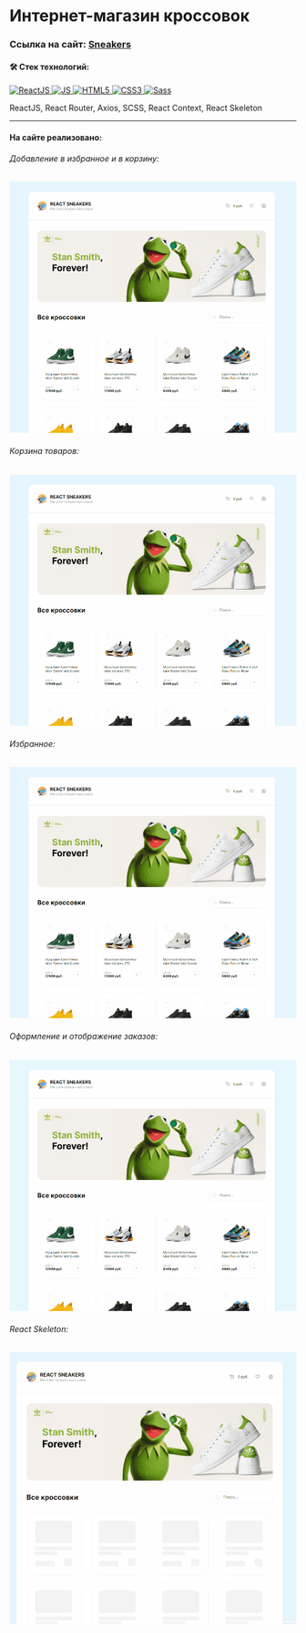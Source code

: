 # Интернет-магазин кроссовок
 
### Ссылка на сайт: <a href="https://soloveva98.github.io/sneakers-react/">Sneakers</a>

#### :hammer_and_wrench: Стек технологий:
<a href="https://developer.mozilla.org/en-US/docs/Web/react" target="_blank" rel="noreferrer">
    <img src="https://raw.githubusercontent.com/danielcranney/readme-generator/main/public/icons/skills/react-colored.svg" width="36" height="36" alt="ReactJS" />
</a>
<a href="https://developer.mozilla.org/en-US/docs/Web/JavaScript" target="_blank" rel="noreferrer">
    <img src="https://raw.githubusercontent.com/danielcranney/readme-generator/main/public/icons/skills/javascript-colored.svg" width="36" height="36" alt="JS" />
</a>
<a href="https://developer.mozilla.org/en-US/docs/Glossary/HTML5" target="_blank" rel="noreferrer">
   <img src="https://raw.githubusercontent.com/danielcranney/readme-generator/main/public/icons/skills/html5-colored.svg" width="36" height="36" alt="HTML5" />
</a>
<a href="https://www.w3.org/TR/CSS/#css" target="_blank" rel="noreferrer">
   <img src="https://raw.githubusercontent.com/danielcranney/readme-generator/main/public/icons/skills/css3-colored.svg" width="36" height="36" alt="CSS3" />
</a>
<a href="https://sass-lang.com/" target="_blank" rel="noreferrer">
   <img src="https://raw.githubusercontent.com/danielcranney/readme-generator/main/public/icons/skills/sass-colored.svg" width="36" height="36" alt="Sass" />
</a>

<p>ReactJS, React Router, Axios, SCSS, React Context, React Skeleton</p>

---
#### На сайте реализовано:

###### Добавление в избранное и в корзину:
![](/site.gif)

###### Корзина товаров:
![](/cart.gif)

###### Избранное:
![](/favorite.gif)

###### Оформление и отображение заказов:
![](/order.gif)

###### React Skeleton:
![](/skeleton.gif)
